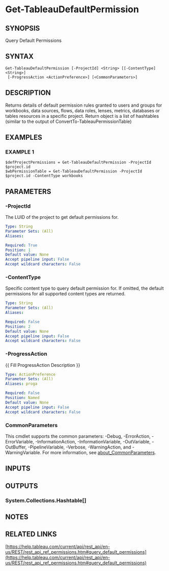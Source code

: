 # Get-TableauDefaultPermission

## SYNOPSIS
Query Default Permissions

## SYNTAX

```
Get-TableauDefaultPermission [-ProjectId] <String> [[-ContentType] <String>]
 [-ProgressAction <ActionPreference>] [<CommonParameters>]
```

## DESCRIPTION
Returns details of default permission rules granted to users and groups for
workbooks, data sources, flows, data roles, lenses, metrics, databases or tables resources in a specific project.
Return object is a list of hashtables (similar to the output of ConvertTo-TableauPermissionTable)

## EXAMPLES

### EXAMPLE 1
```
$defProjectPermissions = Get-TableauDefaultPermission -ProjectId $project.id
$wbPermissionTable = Get-TableauDefaultPermission -ProjectId $project.id -ContentType workbooks
```

## PARAMETERS

### -ProjectId
The LUID of the project to get default permissions for.

```yaml
Type: String
Parameter Sets: (All)
Aliases:

Required: True
Position: 1
Default value: None
Accept pipeline input: False
Accept wildcard characters: False
```

### -ContentType
Specific content type to query default permission for.
If omitted, the default permissions for all supported content types are returned.

```yaml
Type: String
Parameter Sets: (All)
Aliases:

Required: False
Position: 2
Default value: None
Accept pipeline input: False
Accept wildcard characters: False
```

### -ProgressAction
{{ Fill ProgressAction Description }}

```yaml
Type: ActionPreference
Parameter Sets: (All)
Aliases: proga

Required: False
Position: Named
Default value: None
Accept pipeline input: False
Accept wildcard characters: False
```

### CommonParameters
This cmdlet supports the common parameters: -Debug, -ErrorAction, -ErrorVariable, -InformationAction, -InformationVariable, -OutVariable, -OutBuffer, -PipelineVariable, -Verbose, -WarningAction, and -WarningVariable. For more information, see [about_CommonParameters](http://go.microsoft.com/fwlink/?LinkID=113216).

## INPUTS

## OUTPUTS

### System.Collections.Hashtable[]
## NOTES

## RELATED LINKS

[https://help.tableau.com/current/api/rest_api/en-us/REST/rest_api_ref_permissions.htm#query_default_permissions](https://help.tableau.com/current/api/rest_api/en-us/REST/rest_api_ref_permissions.htm#query_default_permissions)

